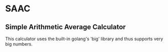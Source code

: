 # SAAC

## Simple Arithmetic Average Calculator

This calculator uses the built-in golang's 'big' library and thus supports very big numbers.
